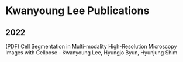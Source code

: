 # Kwanyoung Lee Publications

## 2022
([PDF](https://openreview.net/pdf?id=-N9jH73x8n5)) Cell Segmentation in Multi-modality High-Resolution Microscopy Images with Cellpose - Kwanyoung Lee, Hyungjo Byun, Hyunjung Shim